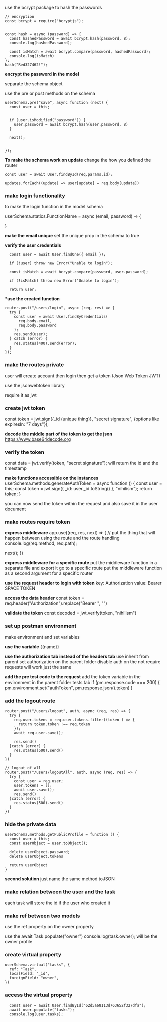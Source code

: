 use the bcrypt package to hash the passwords

```
// encryption
const bcrypt = require("bcryptjs");


const hash = async (password) => {
  const hashedPassword = await bcrypt.hash(password, 8);
  console.log(hashedPassword);

  const isMatch = await bcrypt.compare(password, hashedPassword);
  console.log(isMatch)
};
hash("Red327462!");
```

**encrypt the password in the model**

separate the schema object

use the pre or post methods on the schema

```
userSchema.pre("save", async function (next) {
  const user = this;


  if (user.isModified("password")) {
    user.password = await bcrypt.hash(user.password, 8)
  }

  next();


});

```

**To make the schema work on update**
change the how you defined the router

    const user = await User.findById(req.params.id);

    updates.forEach((update) => user[update] = req.body[update])

### make login functionality

to make the login function in the model schema

userSchema.statics.FunctionName = async (email, password) => {

}

**make the email unique**
set the unique prop in the schema to true

**verify the user credentials**

```
  const user = await User.findOne({ email });

  if (!user) throw new Error("Unable to login");

  const isMatch = await bcrypt.compare(password, user.password);

  if (!isMatch) throw new Error("Unable to login");

  return user;
```

**\*use the created function**

```
router.post("/users/login", async (req, res) => {
  try {
    const user = await User.findByCredentials(
      req.body.email,
      req.body.password
    );
    res.send(user);
  } catch (error) {
    res.status(400).send(error);
  }
});
```

### make the routes private

user will create account then login then get a token (Json Web Token JWT)

use the jsonwebtoken library

require it as jwt

### create jwt token

const token = jwt.sign({_id (unique thing)}, "secret signature", {options like expiresIn: "7 days"});

**decode the middle part of the token to get the json**
https://www.base64decode.org

### verify the token

const data = jwt.verify(token, "secret signature");
will return the id and the timestamp

**make functions accessible on the instances**
userSchema.methods.generateAuthToken = async function () {
const user = this;
const token = jwt.sign({ \_id: user.\_id.toString() }, "nihilism");
return token;
}

you can now send the token within the request and also save it in the user document

### make routes require token

**express middleware**
app.use((req, res, next) => {
// put the thing that will happen between using the route and the route handling
console.log(req.method, req.path);

next();
})

**express middleware for a specific route**
put the middleware function in a separate file and export it
go to a specific route
put the middleware function as a second argument for a specific router

**use the request header to login with token**
key: Authorization
value: Bearer SPACE TOKEN

**access the data header**
const token = req.header("Authorization").replace("Bearer ", "")

**validate the token**
const decoded = jwt.verify(token, "nihilism")


### set up postman environment
make environment and set variables

**use the variable**
{{name}}

**use the authorization tab instead of the headers tab**
use inherit from parent
set authorization on the parent folder
disable auth on the not require requests
will work just the same

**add the pre test code to the request**
add the token variable in the environment
in the parent folder tests tab
if (pm.response.code === 200) {
    pm.environment.set("authToken", pm.response.json().token)
}

### add the logout route

```
router.post("/users/logout", auth, async (req, res) => {
  try {
    req.user.tokens = req.user.tokens.filter((token ) => {
      return token.token !== req.token
    }); 
    await req.user.save();

    res.send()
  }catch (error) {
    res.status(500).send()
  }
})

// logout of all 
router.post("/users/logoutAll", auth, async (req, res) => {
  try {
    const user = req.user;
    user.tokens = [];
    await user.save();
    res.send()
  }catch (error) {
    res.status(500).send()
  }
})

```

### hide the private data
```
userSchema.methods.getPublicProfile = function () {
  const user = this;
  const userObject = user.toObject();

  delete userObject.password;
  delete userObject.tokens

  return userObject
}
```

**second solution**
just name the same method toJSON 


### make relation between the user and the task
each task will store the id if the user who created it

### make ref between two models
use the ref property on the owner property

use the 
await Task.populate("owner")
console.log(task.owner);
will be the owner profile

### create virtual property
```
userSchema.virtual("tasks", {
  ref: "Task",
  localField: "_id",
  foreignField: "owner",
})
```

### access the virtual property

```
  const user = await User.findById("62d5a68113d763652f327dfa");
  await user.populate("tasks");
  console.log(user.tasks);

```